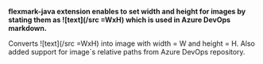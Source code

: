**flexmark-java extension enables to set width and height for images by stating them as ![text](/src =WxH) which is used in Azure DevOps markdown.**

Converts ![text](/src =WxH) into image with width = W and height = H.
Also added support for image`s relative paths from Azure DevOps repository.